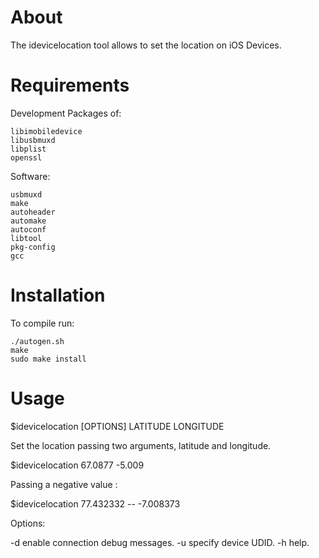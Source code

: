About
=====
The idevicelocation tool allows to set the location on iOS Devices.

Requirements
============

Development Packages of:

	libimobiledevice
	libusbmuxd
	libplist
	openssl

Software:

	usbmuxd
	make
	autoheader
	automake
	autoconf
	libtool
	pkg-config
	gcc

Installation
============

To compile run:

	./autogen.sh
	make
	sudo make install

Usage
=====

$idevicelocation [OPTIONS] LATITUDE LONGITUDE
 
Set the location passing two arguments, latitude and longitude.

$idevicelocation 67.0877 -5.009 

Passing a negative value :

$idevicelocation 77.432332 -- -7.008373

Options:

-d enable connection debug messages.
-u specify device UDID.
-h help.

